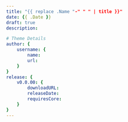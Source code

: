 ```yaml
---
title: "{{ replace .Name "-" " " | title }}"
date: {{ .Date }}
draft: true
description:

# Theme Details
author: {
    username: {
        name:
        url:
    }
}
release: {
    v0.0.00: {
        downloadURL: 
        releaseDate: 
        requiresCore: 
    }
}
---
```


